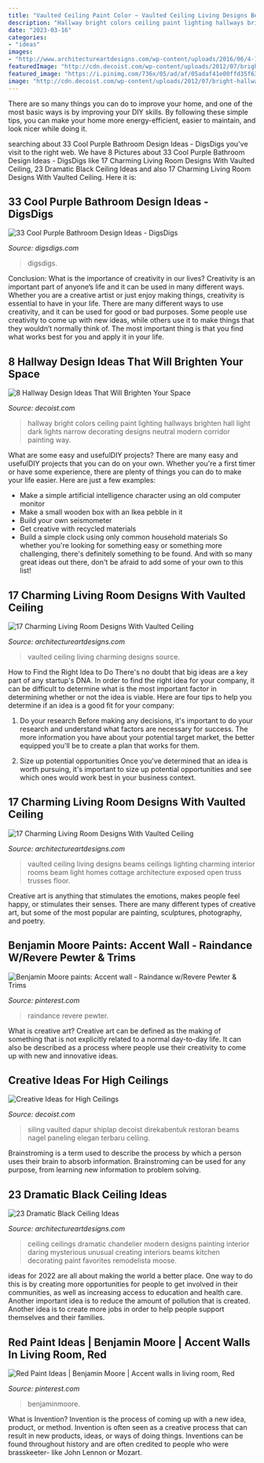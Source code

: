 ```yaml
---
title: "Vaulted Ceiling Paint Color ~ Vaulted Ceiling Living Designs Beams Ceilings Lighting Charming Interior Rooms Beam Light Homes Cottage Architecture Exposed Open Truss Trusses Floor"
description: "Hallway bright colors ceiling paint lighting hallways brighten hall light dark lights narrow decorating designs neutral modern corridor painting way"
date: "2023-03-16"
categories:
- "ideas"
images:
- "http://www.architectureartdesigns.com/wp-content/uploads/2016/06/4-16.jpg"
featuredImage: "http://cdn.decoist.com/wp-content/uploads/2012/07/bright-hallway-with-neutral-colors.jpg"
featured_image: "https://i.pinimg.com/736x/05/ad/af/05adaf41e00ffd35f63485cd65d96227.jpg"
image: "http://cdn.decoist.com/wp-content/uploads/2012/07/bright-hallway-with-neutral-colors.jpg"
---
```



There are so many things you can do to improve your home, and one of the most basic ways is by improving your DIY skills. By following these simple tips, you can make your home more energy-efficient, easier to maintain, and look nicer while doing it.

	

		
searching about 33 Cool Purple Bathroom Design Ideas - DigsDigs you've visit to the right web. We have 8 Pictures about 33 Cool Purple Bathroom Design Ideas - DigsDigs like 17 Charming Living Room Designs With Vaulted Ceiling, 23 Dramatic Black Ceiling Ideas and also 17 Charming Living Room Designs With Vaulted Ceiling. Here it is:
		
    
## 33 Cool Purple Bathroom Design Ideas - DigsDigs

<img loading=lazy src="https://www.digsdigs.com/photos/purple-bathroom-design-ideas-16.jpg" onerror="this.onerror=null;this.src='https://tse4.mm.bing.net/th?id=OIP.7Bj8p2jWkWQBeReI2UdUcAHaLI&amp;pid=15.1';" alt="33 Cool Purple Bathroom Design Ideas - DigsDigs">

_Source: digsdigs.com_

>digsdigs. 

	

Conclusion: What is the importance of creativity in our lives?
Creativity is an important part of anyone’s life and it can be used in many different ways. Whether you are a creative artist or just enjoy making things, creativity is essential to have in your life. There are many different ways to use creativity, and it can be used for good or bad purposes. Some people use creativity to come up with new ideas, while others use it to make things that they wouldn’t normally think of. The most important thing is that you find what works best for you and apply it in your life.

    
## 8 Hallway Design Ideas That Will Brighten Your Space

<img loading=lazy src="http://cdn.decoist.com/wp-content/uploads/2012/07/bright-hallway-with-neutral-colors.jpg" onerror="this.onerror=null;this.src='https://tse3.mm.bing.net/th?id=OIP.sa010POWzP6k5v0Hjq7b7gHaLH&amp;pid=15.1';" alt="8 Hallway Design Ideas That Will Brighten Your Space">

_Source: decoist.com_

>hallway bright colors ceiling paint lighting hallways brighten hall light dark lights narrow decorating designs neutral modern corridor painting way. 

	

What are some easy and usefulDIY projects?
There are many easy and usefulDIY projects that you can do on your own. Whether you're a first timer or have some experience, there are plenty of things you can do to make your life easier. Here are just a few examples: 
- Make a simple artificial intelligence character using an old computer monitor 
- Make a small wooden box with an Ikea pebble in it 
- Build your own seismometer 
- Get creative with recycled materials 
- Build a simple clock using only common household materials 
So whether you're looking for something easy or something more challenging, there's definitely something to be found. And with so many great ideas out there, don't be afraid to add some of your own to this list!

    
## 17 Charming Living Room Designs With Vaulted Ceiling

<img loading=lazy src="http://www.architectureartdesigns.com/wp-content/uploads/2016/06/3-14.jpg" onerror="this.onerror=null;this.src='https://tse2.mm.bing.net/th?id=OIP.uH8VoQYXQtDhaXGlWENK5QHaKb&amp;pid=15.1';" alt="17 Charming Living Room Designs With Vaulted Ceiling">

_Source: architectureartdesigns.com_

>vaulted ceiling living charming designs source. 

	

How to Find the Right Idea to Do
There's no doubt that big ideas are a key part of any startup's DNA. In order to find the right idea for your company, it can be difficult to determine what is the most important factor in determining whether or not the idea is viable. Here are four tips to help you determine if an idea is a good fit for your company:
1. Do your research
 Before making any decisions, it's important to do your research and understand what factors are necessary for success. The more information you have about your potential target market, the better equipped you'll be to create a plan that works for them.

2. Size up potential opportunities
Once you've determined that an idea is worth pursuing, it's important to size up potential opportunities and see which ones would work best in your business context.

    
## 17 Charming Living Room Designs With Vaulted Ceiling

<img loading=lazy src="http://www.architectureartdesigns.com/wp-content/uploads/2016/06/4-16.jpg" onerror="this.onerror=null;this.src='https://tse3.mm.bing.net/th?id=OIP.5TGrPZHXk6n-Pe_vAUWhHQHaKc&amp;pid=15.1';" alt="17 Charming Living Room Designs With Vaulted Ceiling">

_Source: architectureartdesigns.com_

>vaulted ceiling living designs beams ceilings lighting charming interior rooms beam light homes cottage architecture exposed open truss trusses floor. 

	

Creative art is anything that stimulates the emotions, makes people feel happy, or stimulates their senses. There are many different types of creative art, but some of the most popular are painting, sculptures, photography, and poetry.

    
## Benjamin Moore Paints: Accent Wall - Raindance W/Revere Pewter &amp; Trims

<img loading=lazy src="https://i.pinimg.com/736x/05/ad/af/05adaf41e00ffd35f63485cd65d96227.jpg" onerror="this.onerror=null;this.src='https://tse1.mm.bing.net/th?id=OIP.nQlAE2XD3TaoTPY0vZL6dgHaJ3&amp;pid=15.1';" alt="Benjamin Moore paints: Accent wall - Raindance w/Revere Pewter &amp; Trims">

_Source: pinterest.com_

>raindance revere pewter. 

	

What is creative art?
Creative art can be defined as the making of something that is not explicitly related to a normal day-to-day life. It can also be described as a process where people use their creativity to come up with new and innovative ideas.

    
## Creative Ideas For High Ceilings

<img loading=lazy src="https://cdn.decoist.com/wp-content/uploads/2012/05/bright-living-room-with-high-ceiling.jpg" onerror="this.onerror=null;this.src='https://tse2.mm.bing.net/th?id=OIP.9Awf5jE5XcMi6g60HLLFYQHaLH&amp;pid=15.1';" alt="Creative Ideas for High Ceilings">

_Source: decoist.com_

>siling vaulted dapur shiplap decoist direkabentuk restoran beams nagel paneling elegan terbaru celiing. 

	

Brainstroming is a term used to describe the process by which a person uses their brain to absorb information. Brainstroming can be used for any purpose, from learning new information to problem solving.

    
## 23 Dramatic Black Ceiling Ideas

<img loading=lazy src="http://www.architectureartdesigns.com/wp-content/uploads/2013/11/1218.jpg" onerror="this.onerror=null;this.src='https://tse3.mm.bing.net/th?id=OIP.r30iuVcAAbvnJLobQHG8BwHaLH&amp;pid=15.1';" alt="23 Dramatic Black Ceiling Ideas">

_Source: architectureartdesigns.com_

>ceiling ceilings dramatic chandelier modern designs painting interior daring mysterious unusual creating interiors beams kitchen decorating paint favorites remodelista moose. 

	

ideas for 2022 are all about making the world a better place. One way to do this is by creating more opportunities for people to get involved in their communities, as well as increasing access to education and health care. Another important idea is to reduce the amount of pollution that is created. Another idea is to create more jobs in order to help people support themselves and their families.

    
## Red Paint Ideas | Benjamin Moore | Accent Walls In Living Room, Red

<img loading=lazy src="https://i.pinimg.com/736x/2e/da/4b/2eda4b8d35923f4e387b40c45e3b3d47.jpg" onerror="this.onerror=null;this.src='https://tse3.mm.bing.net/th?id=OIP.FQwhF1UESZfLJ73MuXOmsgAAAA&amp;pid=15.1';" alt="Red Paint Ideas | Benjamin Moore | Accent walls in living room, Red">

_Source: pinterest.com_

>benjaminmoore. 

	

What is Invention?
Invention is the process of coming up with a new idea, product, or method. Invention is often seen as a creative process that can result in new products, ideas, or ways of doing things. Inventions can be found throughout history and are often credited to people who were brasskeeter- like John Lennon or Mozart.

